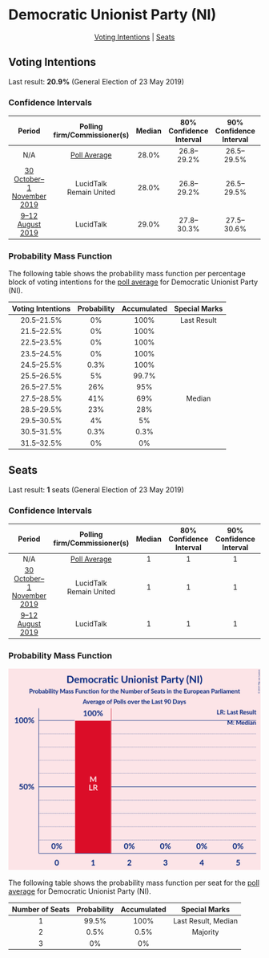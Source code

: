 # Democratic Unionist Party (NI)

<p align="center"><a href="#voting-intentions">Voting Intentions</a> | <a href="#seats">Seats</a></p>

## Voting Intentions

Last result: **20.9%** (General Election of 23 May 2019)

### Confidence Intervals

| Period     | Polling firm/Commissioner(s) | Median | 80% Confidence Interval | 90% Confidence Interval | 95% Confidence Interval | 99% Confidence Interval |
|:----------:|:----------------:|:-----------:|:-----------------------:|:-----------------------:|:-----------------------:|:-----------------------:|
| N/A | [Poll Average](average.html) | 28.0% | 26.8–29.2% | 26.5–29.5% | 26.2–29.8% | 25.7–30.4% |
| [30 October–1 November 2019](2019-11-01-LucidTalk.html) | LucidTalk <br> Remain United | 28.0% | 26.8–29.2% | 26.5–29.5% | 26.2–29.8% | 25.7–30.4% |
| [9–12 August 2019](2019-08-12-LucidTalk.html) | LucidTalk | 29.0% | 27.8–30.3% | 27.5–30.6% | 27.2–30.9% | 26.6–31.5% |

### Probability Mass Function

The following table shows the probability mass function per percentage block of voting intentions for the [poll average](average.html) for Democratic Unionist Party (NI).

| Voting Intentions | Probability | Accumulated | Special Marks |
|:-----------------:|:-----------:|:-----------:|:-------------:|
| 20.5–21.5% | 0% | 100% | Last Result |
| 21.5–22.5% | 0% | 100% |  |
| 22.5–23.5% | 0% | 100% |  |
| 23.5–24.5% | 0% | 100% |  |
| 24.5–25.5% | 0.3% | 100% |  |
| 25.5–26.5% | 5% | 99.7% |  |
| 26.5–27.5% | 26% | 95% |  |
| 27.5–28.5% | 41% | 69% | Median |
| 28.5–29.5% | 23% | 28% |  |
| 29.5–30.5% | 4% | 5% |  |
| 30.5–31.5% | 0.3% | 0.3% |  |
| 31.5–32.5% | 0% | 0% |  |


## Seats

Last result: **1** seats (General Election of 23 May 2019)

### Confidence Intervals

| Period     | Polling firm/Commissioner(s) | Median | 80% Confidence Interval | 90% Confidence Interval | 95% Confidence Interval | 99% Confidence Interval |
|:----------:|:----------------:|:------:|:-----------------------:|:-----------------------:|:-----------------------:|:-----------------------:|
| N/A | [Poll Average](average.html) | 1 | 1 | 1 | 1 | 1–2 |
| [30 October–1 November 2019](2019-11-01-LucidTalk.html) | LucidTalk <br> Remain United | 1 | 1 | 1 | 1 | 1–2 |
| [9–12 August 2019](2019-08-12-LucidTalk.html) | LucidTalk | 1 | 1 | 1 | 1 | 1 |

### Probability Mass Function

![Graph with seats probability mass function not yet produced](average-seats-pmf-democraticunionistpartyni.png "Seats Probability Mass Function")

The following table shows the probability mass function per seat for the [poll average](average.html) for Democratic Unionist Party (NI).

| Number of Seats | Probability | Accumulated | Special Marks |
|:---------------:|:-----------:|:-----------:|:-------------:|
| 1 | 99.5% | 100% | Last Result, Median |
| 2 | 0.5% | 0.5% | Majority |
| 3 | 0% | 0% |  |


